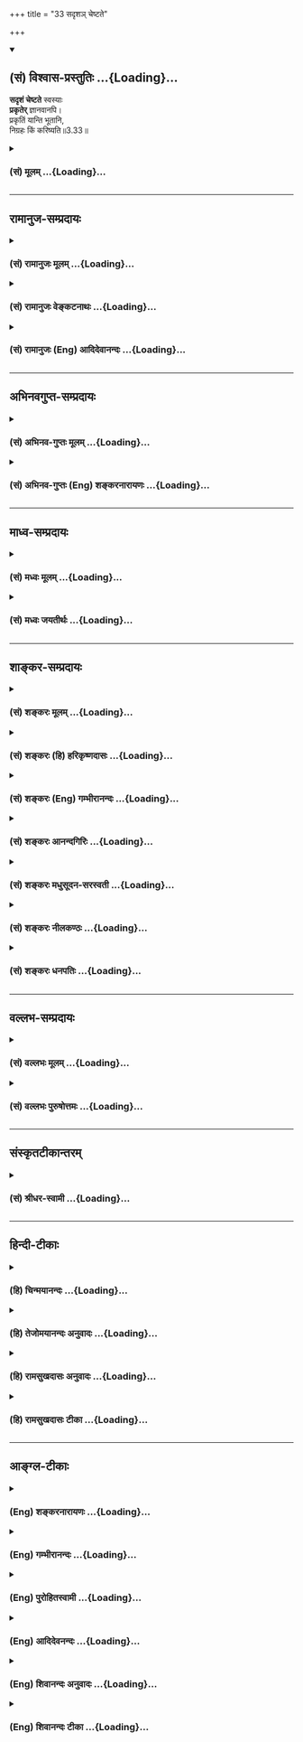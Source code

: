 +++
title = "33 सदृशञ् चेष्टते"

+++
<div class="js_include" newlevelforh1="2" title="(सं) विश्वास-प्रस्तुतिः" unfilled url="/purANam_vaiShNavam/mahAbhAratam/06-bhIShma-parva/03-bhagavad-gItA-parva/saMskRtam/vishvAsa-prastutiH/03_karma-yogaH/33_sadRsha~n_cheShTa.md">
<details open><summary><h2>(सं) विश्वास-प्रस्तुतिः ...{Loading}...</h2></summary>

**सदृशं चेष्टते** स्वस्याः  
**प्रकृतेर्** ज्ञानवानपि।  
प्रकृतिं यान्ति भूतानि,  
निग्रहः किं करिष्यति॥3.33॥
</details>
</div>
<div class="js_include collapsed" newlevelforh1="3" title="(सं) मूलम्" unfilled url="/purANam_vaiShNavam/mahAbhAratam/06-bhIShma-parva/03-bhagavad-gItA-parva/saMskRtam/mUlam/03_karma-yogaH/33_sadRsha~n_cheShTa.md">
<details><summary><h3>(सं) मूलम् ...{Loading}...</h3></summary>

सदृशं चेष्टते स्वस्याः प्रकृतेर्ज्ञानवानपि।  
प्रकृतिं यान्ति भूतानि निग्रहः किं करिष्यति।।3.33।।
</details>
</div>


_________________
## रामानुज-सम्प्रदायः
<div class="js_include collapsed" newlevelforh1="3" title="(सं) रामानुजः मूलम्" unfilled url="/purANam_vaiShNavam/mahAbhAratam/06-bhIShma-parva/03-bhagavad-gItA-parva/saMskRtam/rAmAnujaH/mUlam/03_karma-yogaH/33_sadRsha~n_cheShTa.md">
<details><summary><h3>(सं) रामानुजः मूलम् ...{Loading}...</h3></summary>

।।3.33।। प्रकृतिविविक्तम् ईदृशम् आत्मस्वरूपम् तदेव सर्वदानुसन्धेयम् इति च
शास्त्राणि प्रतिपादयन्ति इति **ज्ञानवान् अपि स्वस्याः प्रकृतेः**
प्राचीनवासनायाः **सदृशं** प्राकृतविषयेषु एव **चेष्टते** कुतः **प्रकृतिं
यान्ति** **भूतानि** अचित्संसृष्टा जन्तवः अनादिकालप्रवृत्तवासनाम् एव
यान्ति तानि वासनानुयायीनि भूतानि शास्त्रकृतो **निग्रहः किं
करिष्यति। प्रकृत्यनुयायित्वप्रकारम् आह**

</details>
</div>
<div class="js_include collapsed" newlevelforh1="3" title="(सं) रामानुजः वेङ्कटनाथः" unfilled url="/purANam_vaiShNavam/mahAbhAratam/06-bhIShma-parva/03-bhagavad-gItA-parva/saMskRtam/rAmAnujaH/venkaTanAthaH/03_karma-yogaH/33_sadRsha~n_cheShTa.md">
<details><summary><h3>(सं) रामानुजः वेङ्कटनाथः ...{Loading}...</h3></summary>

  
  
।।3.33।। उत्तरप्रघट्टकसङ्गत्यर्थं प्रतिपत्तिसौकर्यार्थं च पूर्वोक्तं
सङ्कलय्य दर्शयति एवमिति। मुक्तानां कर्तृत्वस्य
गुणाधीनत्वाभावात्प्रकृतिसंसर्गिण इत्युक्तम्।
ज्ञानयोगादनादरहेतुभूतदुश्शकत्वादिसमर्थनपरमनन्तरप्रकरणमित्यभिप्रायेणाह
अतः परमिति। नानुतिष्ठन्ति इत्यस्य हेतुरपिसदृशं
इत्यादिनाऽभिप्रेतः। ज्ञानवानपीत्यत्र न तावल्लौकिकज्ञानमात्रमुच्यते तस्य
प्रकृत्यनुकूलत्वप्रवृत्तिविरोधित्वाभावेनापिशब्दानन्वयात्।
नाप्यात्मसाक्षात्कारपर्यन्तं ज्ञानं तस्यामवस्थायां
प्रकृत्यनुवर्तित्वप्रसङ्गाभावात्। अतो यदालम्ब्य ज्ञानयोगे
प्रवर्तितुमुत्सहते तज्ज्ञानमिह विवक्षितम् तच्च शास्त्रजन्यं
यथावस्थितात्मतत्त्वज्ञानमित्यभिप्रायेणाहप्रकृतिविविक्तमिति। ईदृशमिति
यथावस्थितपरशेषत्वादिविशिष्टस्वरूपनिर्देशः। तदेवेति
विषयानुभवव्यवच्छेदः। सर्वदेति आफलावाप्तेरित्यर्थः। स्वस्याः
प्रातिस्विक्या इत्यर्थः। चेतनप्रवृत्तिरूपचेष्टाया असाधारणकारणं हि
रागद्वेषौ तौ चानन्तरश्लोकेऽभिधीयेते तन्मूलं च प्राचीनवासनैव। अतोऽत्र
प्रकृतिशब्देन स्वभावव्यपदेशार्हानादिवासनैव विवक्षितेत्यभिप्रायेणोक्तं
प्राचीनवासनाया इति। सदृशं इत्यनेनाभिप्रेतमानुरूप्यमाह प्राकृतविषयेष्विति
शब्दादिविषयवासनया पुनरपि तत्रैव प्रवर्तत इत्यर्थः। कुत इति।
ज्ञानवांश्चेत् ज्ञानानुरूपं चेष्टताम् कुतः प्रकृत्यनुरूपं चेष्टते
इत्यर्थः। अत्रोत्तरंप्रकृतिं यान्ति भूतानि इति। पुनरुक्तिशङ्कां
परिहरन्नुत्तरत्वं विवृणोति अचिदिति। अचित्संसृष्टा जन्तव इति
भूतशब्दार्थः।
अनादिकालप्रवृत्ताचित्संसर्गकृतापरोक्षाभङ्गुरदेहात्मभ्रमजनितामत्यन्तप्रपञ्चितां
वासनामद्यतनपरोक्षशास्त्रजन्यज्ञानं न सहसैव निरोद्धुं क्षममित्यभिप्रायः।
तदेव विवृणोति तानीति। निग्रह इति नियमनमित्यर्थः। अत्र मम वाऽन्यस्य वेति
निग्रहकर्त्रध्याहारो न युक्तःअनिच्छन्नपि 3।36
इत्यादिप्राकरणिकार्थानुसारेण शास्त्रकृतत्वमेवोचितम्। किं करिष्यतीति न
किञ्चन किञ्चिदपि निरोद्धुं शक्यमित्यर्थः।  
  

</details>
</div>
<div class="js_include collapsed" newlevelforh1="3" title="(सं) रामानुजः (Eng) आदिदेवानन्दः" unfilled url="/purANam_vaiShNavam/mahAbhAratam/06-bhIShma-parva/03-bhagavad-gItA-parva/saMskRtam/rAmAnujaH/english/AdidevAnandaH/03_karma-yogaH/33_sadRsha~n_cheShTa.md">
<details><summary><h3>(सं) रामानुजः (Eng) आदिदेवानन्दः ...{Loading}...</h3></summary>

3.33 Such and such is the nature of the self, which is different from
the Prakrti - this has to be always contemplated upon: thus declare the
Sastras. Even a person who knows this, acts in relation to material
objects only according to his own nature, i.e., guided by his old subtle
impressions. How is this; 'All beings follow their nature.' Beings in
conjunction with non-conscient matter, all follow only subtle
impressions which have continued to come from time immemorial. What can
the control enjoined by Sastras, do to these beings who follow their
subtle impressions; Sri Krsna expounds the way by which individuals are
overpowered to follow their respective natures:

</details>
</div>


_________________
## अभिनवगुप्त-सम्प्रदायः
<div class="js_include collapsed" newlevelforh1="3" title="(सं) अभिनव-गुप्तः मूलम्" unfilled url="/purANam_vaiShNavam/mahAbhAratam/06-bhIShma-parva/03-bhagavad-gItA-parva/saMskRtam/abhinava-guptaH/mUlam/03_karma-yogaH/33_sadRsha~n_cheShTa.md">
<details><summary><h3>(सं) अभिनव-गुप्तः मूलम् ...{Loading}...</h3></summary>

।।3.33।। सदृशमिति। योऽपि च ज्ञानी न तस्य व्यवहारे भोजनादौ विपर्यासः
कश्चित्। अपि तु सोऽपि सत्त्वाद्युचितमेव चेष्टते एवमेव जानन्। यतः +++(N
अतः)+++ भूतानां पृथिव्यादीनां प्रकृतौ विलयः आत्मा च अकर्ता नित्यमुक्त इति
कस्य जन्मादिनिग्रहः।

</details>
</div>
<div class="js_include collapsed" newlevelforh1="3" title="(सं) अभिनव-गुप्तः (Eng) शङ्करनारायणः" unfilled url="/purANam_vaiShNavam/mahAbhAratam/06-bhIShma-parva/03-bhagavad-gItA-parva/saMskRtam/abhinava-guptaH/english/shankaranArAyaNaH/03_karma-yogaH/33_sadRsha~n_cheShTa.md">
<details><summary><h3>(सं) अभिनव-गुप्तः (Eng) शङ्करनारायणः ...{Loading}...</h3></summary>

3.33 Sadrsam etc. There is hardly any difference in the wordly
activities like eating etc., of him who is a man of wisdom. But he too
acts only in conformity to the Sattva, etc., just knowing in this manner
: 'Because the elements like the Earth etc. get absorbed into the
prakrti; and the Self is also a non-doer and ever-freed; therefore the
erradication of birth etc., are for whose sake ;' Then how can there be
bondage at all \[for a man of worldly life\] ; That is as follows, it is
said :

</details>
</div>


_________________
## माध्व-सम्प्रदायः
<div class="js_include collapsed" newlevelforh1="3" title="(सं) मध्वः मूलम्" unfilled url="/purANam_vaiShNavam/mahAbhAratam/06-bhIShma-parva/03-bhagavad-gItA-parva/saMskRtam/madhvaH/mUlam/03_karma-yogaH/33_sadRsha~n_cheShTa.md">
<details><summary><h3>(सं) मध्वः मूलम् ...{Loading}...</h3></summary>

।।3.33।। एवं चेत्किमिति ते मतं नानुतिष्ठन्ति लोकाः इत्यत आह सदृशमिति।
प्रकृतिः पूर्वसंस्कारः।

</details>
</div>
<div class="js_include collapsed" newlevelforh1="3" title="(सं) मध्वः जयतीर्थः" unfilled url="/purANam_vaiShNavam/mahAbhAratam/06-bhIShma-parva/03-bhagavad-gItA-parva/saMskRtam/madhvaH/jayatIrthaH/03_karma-yogaH/33_sadRsha~n_cheShTa.md">
<details><summary><h3>(सं) मध्वः जयतीर्थः ...{Loading}...</h3></summary>

।।3.33।। सदृशं इति श्लोकस्य सङ्गतिर्न प्रतीयतेऽतस्तामाह **एवं चेदि**ति।
यदि त्वन्मतानुष्ठाने मोक्षः अन्यथा नाश इत्यर्थः। मूलप्रकृतेरेकत्वात्कथं
स्वस्या इति प्रातिस्विकत्वमुच्यते इत्यत आह **प्रकृति**रिति तत्कार्यौ
रागद्वेषौ उपलक्ष्येते।

</details>
</div>


_________________
## शाङ्कर-सम्प्रदायः
<div class="js_include collapsed" newlevelforh1="3" title="(सं) शङ्करः मूलम्" unfilled url="/purANam_vaiShNavam/mahAbhAratam/06-bhIShma-parva/03-bhagavad-gItA-parva/saMskRtam/shankaraH/mUlam/03_karma-yogaH/33_sadRsha~n_cheShTa.md">
<details><summary><h3>(सं) शङ्करः मूलम् ...{Loading}...</h3></summary>

।।3.33।। **सदृशम्** अनुरूपं **चेष्टते** चेष्टां करोति। कस्य **स्वस्याः**
स्वकीयायाः **प्रकृतेः**। प्रकृतिर्नाम पूर्वकृतधर्माधर्मादिसंस्कारः
वर्तमानजन्मादौ अभिव्यक्तः सा प्रकृतिः। तस्याः सदृशमेव सर्वो जन्तुः
ज्ञानवानपि चेष्टते किं पुनर्मूर्खः। तस्मात् **प्रकृतिं यान्ति**
अनुगच्छन्ति **भूतानि** प्राणिनः। **निग्रहः** निषेधरूपः **किं करिष्यति**
मम वा अन्यस्य वा।। यदि सर्वो जन्तुः आत्मनः प्रकृतिसदृशमेव चेष्टते न च
प्रकृतिशून्यः कश्चित् अस्ति ततः पुरुषकारस्य विषयानुपपत्तेः
शास्त्रानर्थक्यप्राप्तौ इदमुच्यते

</details>
</div>
<div class="js_include collapsed" newlevelforh1="3" title="(सं) शङ्करः (हि) हरिकृष्णदासः" unfilled url="/purANam_vaiShNavam/mahAbhAratam/06-bhIShma-parva/03-bhagavad-gItA-parva/saMskRtam/shankaraH/hindI/harikRShNadAsaH/03_karma-yogaH/33_sadRsha~n_cheShTa.md">
<details><summary><h3>(सं) शङ्करः (हि) हरिकृष्णदासः ...{Loading}...</h3></summary>

।।3.33।। तो फिर वे ( लोग ) किस कारणसे आपके मतके अनुसार नहीं चलते दूसरेके
धर्मका अनुष्ठान करते हैं और स्वधर्माचरण नहीं करते आपके प्रतिकूल होकर
आपके शासनको उल्लङ्घन करनेके दोषसे क्यों नहीं डरते इसमें क्या कारण है
इसपर कहते हैं सभी प्राणी एवं ज्ञानवान् भी अपनी प्रकृतिके अनुसार ही
चेष्टा करते हैं अर्थात् जो पूर्वकृत पुण्यपाप आदिका संस्कार वर्तमान
जन्मादिमें प्रकट होता है उसका नाम प्रकृति है उसके अनुसार ज्ञानवान् भी
चेष्टा किया करता है। फिर मूर्खकी तो बात ही क्या है इसलिये सभी प्राणी (
अपनी ) प्रकृति अर्थात् स्वभावकी ओर जा रहे हैं इसमें मेरा या दूसरेका शासन
क्या कर सकता है।

</details>
</div>
<div class="js_include collapsed" newlevelforh1="3" title="(सं) शङ्करः (Eng) गम्भीरानन्दः" unfilled url="/purANam_vaiShNavam/mahAbhAratam/06-bhIShma-parva/03-bhagavad-gItA-parva/saMskRtam/shankaraH/english/gambhIrAnandaH/03_karma-yogaH/33_sadRsha~n_cheShTa.md">
<details><summary><h3>(सं) शङ्करः (Eng) गम्भीरानन्दः ...{Loading}...</h3></summary>

3.33 Api, even; jnanavan, a man of wisdom-what to speak of a fool!;
cestate, behaves; Sadrsam, according to;-what; svasyah, his own;
prakrteh, nature. Nature means the impressions of virtue, vice, etc.
\[Also, knowledge, desires, and so on.\] acired in the past (lives) and
which become manifest at the commencement of the present life. All
creatures (behave) according to that only. Therefore, bhutani, beings;
yanti, follow; (their) prakrtim, nature. Nigrahah kim karisyati, what
can restraint do, be it from Me or anybody else; If all beings behave
only according to their own nature-and there is none without his
nature-, then, since there arises the contingency of the scriptures
becoming purposeless owing to the absence of any scope for personal
effort, therefore the following is being stated:

</details>
</div>
<div class="js_include collapsed" newlevelforh1="3" title="(सं) शङ्करः आनन्दगिरिः" unfilled url="/purANam_vaiShNavam/mahAbhAratam/06-bhIShma-parva/03-bhagavad-gItA-parva/saMskRtam/shankaraH/AnandagiriH/03_karma-yogaH/33_sadRsha~n_cheShTa.md">
<details><summary><h3>(सं) शङ्करः आनन्दगिरिः ...{Loading}...</h3></summary>

।।3.33।। भगवन्मतानुवर्तनमन्तरेण परधर्मानुष्ठाने स्वधर्माननुष्ठाने च कारणं
पृच्छति **कस्मादिति।** भगवत्प्रतिकूलत्वमेव तत्र कारणमित्याशङ्क्याह
**तत्प्रतिकूला इति।** राजानुशासनातिक्रमे
दोषदर्शनाद्भगवदनुशासनातिक्रमेऽपि दोषसंभवात्प्रतिकूलत्वं भयकारणमित्यर्थः।
उत्तरत्वेन श्लोकमवतारयति **सदृशमिति।** तत्राहेति। सर्वस्य प्राणिवर्गस्य
प्रकृतिवशवर्तित्वे कैमुतिकन्यायं सूचयति **ज्ञानवानपीति।** सर्वाण्यपि
भूतान्यनिच्छन्त्यपि प्रकृतिसदृशीं चेष्टां गच्छन्तीति निगमयति
**प्रकृतिमिति।** भूतानां प्रकृत्यधीनत्वेऽपि प्रकृतिर्भगवता
निग्राह्येत्याशङ्क्याह **निग्रह इति।** का पुनरियं प्रकृतिर्यदनुसारिणी
भूतानां चेष्टेति पृच्छति **प्रकृतिर्नामेति।** भगवदभिप्रेतां प्रकृतिं
प्रकटयति **पूर्वेति।** आदिशब्देन ज्ञानेच्छादि संगृह्यते। यथोक्तः
संस्कारः स्वशक्त्या प्रवर्तकश्चेत्प्रलयेऽपि प्रवृत्तिः स्यादित्याशङ्क्य
विशिनष्टि **वर्तमानेति।** सर्वो जन्तुरित्युक्तं
विवेकिप्रवृत्तेरतथात्वादित्याशङ्क्यपश्वादिमिश्चाविशेषात् इति
न्यायमनुसरन्नाह **ज्ञानवानिति।** ज्ञानवतामज्ञानवतां च
प्रकृत्यधीनत्वाविशेषे फलितमाह **तस्मादिति।** प्रकृतिं यान्ति
प्रकृतिसदृशीं चेष्टां गच्छन्त्यनिच्छन्त्यपि सर्वाणि भूतानीत्यर्थः।
प्रकृतेर्भगवता तत्तुल्येन वा
केनचिन्निग्रहमाशङ्क्यावतारितचतुर्थपादस्यार्थापेक्षितं पूरयति **मम
वेति।**

</details>
</div>
<div class="js_include collapsed" newlevelforh1="3" title="(सं) शङ्करः मधुसूदन-सरस्वती" unfilled url="/purANam_vaiShNavam/mahAbhAratam/06-bhIShma-parva/03-bhagavad-gItA-parva/saMskRtam/shankaraH/madhusUdana-sarasvatI/03_karma-yogaH/33_sadRsha~n_cheShTa.md">
<details><summary><h3>(सं) शङ्करः मधुसूदन-सरस्वती ...{Loading}...</h3></summary>

।।3.33।। ननु राज्ञ इव तव शासनातिक्रमे भयं पश्यन्तः कथमसूयन्तस्तव मतं
नानुवर्तन्ते कथं वा सर्वपुरुषार्थसाधने प्रतिकूला भवन्तीत्यत आह
प्रकृतिर्नाम प्राग्जन्मकृतधर्माधर्मज्ञानेच्छादिसंस्कारो
वर्तमानजन्मन्यभिव्यक्तः सर्वतो बलवान्तं विद्याकर्मणी समन्वारभेते
पूर्वप्रज्ञा च इति श्रुतिप्रमाणकः। तस्याः स्वकीयायाः प्रकृतेः
सदृशमनुरूपमेव सर्वो जन्तुर्ज्ञानवान् ब्रह्मविदपिपश्वादिभिश्चाविशेषात्
इतिन्यायात् गुणदोषज्ञानवान्वा चेष्टते किं पुनर्मूर्खः। तस्मात् भूतानि
सर्वे प्राणिनः प्रकृतिं यान्ति अनुवर्तन्ते पुरुषार्थभ्रंशहेतुभूतामपि।
तत्र मम वा राज्ञो वा निग्रहः किं करिष्यति। रागौत्कठ्येन
दुरितान्निवर्तयितुं न शक्नोतीत्यर्थः। महानरकसाधनत्वं ज्ञात्वापि
दुर्वासनाप्राबल्यात्पापेषु प्रवर्तमाना न मच्छासनातिक्रमदोषाद्बिभ्यतीति
भावः।

</details>
</div>
<div class="js_include collapsed" newlevelforh1="3" title="(सं) शङ्करः नीलकण्ठः" unfilled url="/purANam_vaiShNavam/mahAbhAratam/06-bhIShma-parva/03-bhagavad-gItA-parva/saMskRtam/shankaraH/nIlakaNThaH/03_karma-yogaH/33_sadRsha~n_cheShTa.md">
<details><summary><h3>(सं) शङ्करः नीलकण्ठः ...{Loading}...</h3></summary>

।।3.33।। ननु ते चेत्तव मतं नानुतिष्ठन्ति तर्हि कथं तवान्तर्यामित्वमित्यत
आह **सदृशमिति।** स्वस्याः प्रकृतेः स्वकीयस्य
प्राग्भवीयधर्माधर्मसंस्कारस्य सदृशमनुरूपं ज्ञानवानपि चेष्टते किमु
मूर्खः। पश्वादिभिश्चाविशेषात् इति न्यायात्। तस्मात्प्रकृतिं
यान्त्यनुसरन्ति भूतानि प्राणिनस्तत्र मम वान्यस्य वा निग्रहः किं करिष्यति
न किमपि। अहमपि पूर्वकर्मापेक्षयैव तान्प्रवर्तयामीति भावः।

</details>
</div>
<div class="js_include collapsed" newlevelforh1="3" title="(सं) शङ्करः धनपतिः" unfilled url="/purANam_vaiShNavam/mahAbhAratam/06-bhIShma-parva/03-bhagavad-gItA-parva/saMskRtam/shankaraH/dhanapatiH/03_karma-yogaH/33_sadRsha~n_cheShTa.md">
<details><summary><h3>(सं) शङ्करः धनपतिः ...{Loading}...</h3></summary>

।।3.33।। ननु कस्मात्त्वत्प्रतिकूलास्त्वच्छासनातिक्रमान्न बिभ्यति त्वदीयं
मतं स्वधर्मं नानुतिष्ठन्ति परधर्मं चानुतिष्ठन्तीति चेत्तत्राह
**सदृशमिति।** ज्ञानवानपिपश्वादिभिश्चाविशेषात् इति न्यायात्
गुणदोषज्ञानवानपीति वा। स्वस्याः प्रकृतेः साच
पूर्वकृतधर्माधर्मादिसंस्कारो वर्तमानजन्मादावभिव्यक्तः तस्याः सदृशमनुरुपं
चेष्टां करोति किं पुनर्मुर्खः। तस्माद्भूतानि प्राणिनः प्रकृतिं
यान्त्यनुगच्छन्ति। निग्रहो निषेधरुपः मम परमेश्वरस्यान्यस्य राज्ञो वा किं
करिष्यति। प्रकृतेः प्राबल्यान्नास्मदादिशासनाद्विभ्यतीति भावः।

</details>
</div>


_________________
## वल्लभ-सम्प्रदायः
<div class="js_include collapsed" newlevelforh1="3" title="(सं) वल्लभः मूलम्" unfilled url="/purANam_vaiShNavam/mahAbhAratam/06-bhIShma-parva/03-bhagavad-gItA-parva/saMskRtam/vallabhaH/mUlam/03_karma-yogaH/33_sadRsha~n_cheShTa.md">
<details><summary><h3>(सं) वल्लभः मूलम् ...{Loading}...</h3></summary>

।।3.33।। ननु तर्हि सर्वे बुधा महाफलत्वात्त्वन्मतमेव किमिति नानुतिष्ठन्ति
तत्राह सदृशमिति। कैमुत्येनाह ज्ञानवानिति। शास्त्रीयं ज्ञानं सात्विकं
तद्वानपि स्वस्याः परिणतायाः प्रकृतेरनुरूपं चेष्टते। चेष्टायां
प्रकृतिरेवानुगुणहेतुः। प्रकृतिमोहित एवाहमित्यभिज्ञ इति मनुते। न
परोक्तमनुसन्धत्ते किं पुनर्वक्तव्यमज्ञ एवं भवतीति अतो भूतानि सर्वाणि
सात्विकराजसतामसानि स्वभावमनुवर्त्तन्ते वायुं तृणवत्। तत्र निग्रहः
शिक्षणं ऐन्द्रियो वा किं करिष्यति प्रकृतेः प्रबलत्वादित्यर्थः।

</details>
</div>
<div class="js_include collapsed" newlevelforh1="3" title="(सं) वल्लभः पुरुषोत्तमः" unfilled url="/purANam_vaiShNavam/mahAbhAratam/06-bhIShma-parva/03-bhagavad-gItA-parva/saMskRtam/vallabhaH/puruShottamaH/03_karma-yogaH/33_sadRsha~n_cheShTa.md">
<details><summary><h3>(सं) वल्लभः पुरुषोत्तमः ...{Loading}...</h3></summary>

  
  
।।3.33।। ननु त्वन्मतं विहाय नाशसाधने कथमनुवर्त्तन्ते इत्याशङ्क्याहुः
सदृशमिति। ज्ञानवानपि नरः स्वस्याः प्रकृतेः सदृशं चेष्टते करोति। अत्रायं
भावः प्रकृत्यंशो जीवो न भगवदुक्ते प्रवर्तते तदंशस्वात्। अत एव स्मर्यतेयो
यदंशः स तं भजेत्। माया तु भगवद्दत्तसामर्थ्येन ज्ञानवतोऽपि मोहयति। अत एव
मार्कण्डेयपुराणे दुर्गासप्तशत्यां1।55ज्ञानिनामपि चेतांसि देवी भगवती हि
सा। बलादाकृष्य मोहाय महामाया प्रयच्छति इत्युक्तम्। ननु सत्सङ्गेन
श्रीमद्वाक्येन वा कथं न ते यजन्ति तत्राहुः। भूतानि प्रकृतिं
स्वाधिष्ठानमेव यान्ति। एतदर्थमेव नपुंसकत्वमुक्तम्। निग्रहः सत्सङ्गादीनां
किं करिष्यति अकिञ्चित्करेष्वित्यर्थः।  
  

</details>
</div>


_________________
## संस्कृतटीकान्तरम्
<div class="js_include collapsed" newlevelforh1="3" title="(सं) श्रीधर-स्वामी" unfilled url="/purANam_vaiShNavam/mahAbhAratam/06-bhIShma-parva/03-bhagavad-gItA-parva/saMskRtam/shrIdhara-svAmI/03_karma-yogaH/33_sadRsha~n_cheShTa.md">
<details><summary><h3>(सं) श्रीधर-स्वामी ...{Loading}...</h3></summary>

।।3.33।। ननु तर्हि महाफलत्वादिन्द्रियाणि निगृह्य निष्कामाः सन्तः सर्वेऽपि
स्वधर्ममेव किं नानुतिष्ठन्ति तत्राह **सदृशमिति।** प्रकृतिः
प्राचीनकर्मसंस्काराधीनस्वभावः स्वस्याः स्वकीयायाः प्रकृतेः स्वभावस्य
सदृशमनुरूपमेव गुणदोषज्ञानवानपि चेष्टते किं पुनर्वक्तव्यमज्ञश्चेष्टत इति।
तस्माद्भूतानि सर्वेऽपि प्राणिनः प्रकृतिं यान्त्यनुवर्तन्ते। एवं सति
इन्द्रियनिग्रहः किं करिष्यति प्रकृतेर्बलिष्ठत्वादित्यर्थः।

</details>
</div>


_________________
## हिन्दी-टीकाः
<div class="js_include collapsed" newlevelforh1="3" title="(हि) चिन्मयानन्दः" unfilled url="/purANam_vaiShNavam/mahAbhAratam/06-bhIShma-parva/03-bhagavad-gItA-parva/hindI/chinmayAnandaH/03_karma-yogaH/33_sadRsha~n_cheShTa.md">
<details><summary><h3>(हि) चिन्मयानन्दः ...{Loading}...</h3></summary>

।।3.33।। जिस प्रकार के विचारों का चिन्तन हम करते हैं उनसे विचारों की
दिशा निर्धारित होती है और वे स्थायी भाव का रूप लेते हैं इसको ही हमारा
स्वभाव कहा जाता है। किसी समय मनुष्य का स्वभाव उसके मन में उठने वाले
विचारों से निश्चित किया जाता है। यहाँ कहा गया है कि ज्ञानवान् पुरुष भी
अपने स्वभाव के अनुसार ही कार्य करता है। यहाँ ज्ञानवान शब्द का अर्थ है वह
पुरुष जिसने कर्मयोग के सिद्धान्त को भली भाँति समझ लिया है। यद्यपि वह
सिद्धान्त को जानता है तथापि उसे कार्यान्वित करने में कठिनाई आती है
क्योंकि उसका स्वभाव उसके कार्य में बाधा उत्पन्न करता है। पूर्वाजिर्त
वासनाओं के कारण इस सरल से प्रतीत होने वाले सिद्धांत को मनुष्य अपने जीवन
में नहीं उतार पाता। इसका एक मात्र कारण है प्राणिमात्र अपने स्वभाव का
अनुसरण करते हैं। स्वभाव के शक्तिशाली होने पर किसी का निग्रह क्या करेगा
यह अन्तिम वाक्य भगवान् के उपदेश में निराशा का उद्गार नहीं किन्तु उनकी
परिपूर्ण दृष्टि का परिचायक है। वे वस्तु स्थिति से परिचित हैं कि प्रत्येक
व्यक्ति जीवन के उच्च मार्ग पर चलने की क्षमता नहीं रखता। विकास के सोपान
की सबसे निचली सीढ़ी पर खड़े असंख्य मनुष्यों के लिये इस मार्ग का अनुसरण
कदापि सम्भव नहीं क्योंकि विषयों में आसक्ति तथा पाशविक प्रवृत्तियों से वे
इस प्रकार बंधे होते हैं कि उन सबका एकाएक त्याग करना उन सबके लिये सम्भव
नहीं होता। जिस मनुष्य में कर्म के प्रति उत्साह तथा जीवन में कुछ पाने की
महत्त्वाकांक्षा है केवल वही व्यक्ति इस कर्मयोग का आचरण करके स्वयं को
कृतार्थ कर सकता है। भगवान् का यह कथन उनकी विशाल हृदयता एवं सहिष्णुता का
परिचायक है। प्रत्येक व्यक्ति का अपना निजी स्वभाव है यदि उसी के अनुसार
कर्म करने को वह विवश है तो फिर पुरुषार्थ के लिये कोई अवसर ही नहीं रह
जाता। इस कारण यह उपदेश भी निष्प्रयोजन हो जाता है। इस पर भगवान् कहते हैं

</details>
</div>
<div class="js_include collapsed" newlevelforh1="3" title="(हि) तेजोमयानन्दः अनुवादः" unfilled url="/purANam_vaiShNavam/mahAbhAratam/06-bhIShma-parva/03-bhagavad-gItA-parva/hindI/tejomayAnandaH/anuvAdaH/03_karma-yogaH/33_sadRsha~n_cheShTa.md">
<details><summary><h3>(हि) तेजोमयानन्दः अनुवादः ...{Loading}...</h3></summary>

।।3.33।। ज्ञानवान् पुरुष भी अपनी प्रकृति के अनुसार चेष्टा करता है। सभी
प्राणी अपनी प्रकृति पर ही जाते हैं, फिर इनमें (किसी का) निग्रह क्या
करेगा।।

</details>
</div>
<div class="js_include collapsed" newlevelforh1="3" title="(हि) रामसुखदासः अनुवादः" unfilled url="/purANam_vaiShNavam/mahAbhAratam/06-bhIShma-parva/03-bhagavad-gItA-parva/hindI/rAmasukhadAsaH/anuvAdaH/03_karma-yogaH/33_sadRsha~n_cheShTa.md">
<details><summary><h3>(हि) रामसुखदासः अनुवादः ...{Loading}...</h3></summary>

।।3.33।। सम्पूर्ण प्राणी प्रकृतिको प्राप्त होते हैं। ज्ञानी महापुरुष भी
अपनी प्रकृतिके अनुसार चेष्टा करता है। फिर इसमें किसीका हठ क्या करेगा;

</details>
</div>
<div class="js_include collapsed" newlevelforh1="3" title="(हि) रामसुखदासः टीका" unfilled url="/purANam_vaiShNavam/mahAbhAratam/06-bhIShma-parva/03-bhagavad-gItA-parva/hindI/rAmasukhadAsaH/TIkA/03_karma-yogaH/33_sadRsha~n_cheShTa.md">
<details><summary><h3>(हि) रामसुखदासः टीका ...{Loading}...</h3></summary>

।।3.33।।***व्याख्या--** '***प्रकृतिं यान्ति भूतानि'--**जितने भी कर्म
किये जाते हैं, वे स्वभाव अथवा सिद्धान्तको **(टिप्पणी प₀ 174.1)** सामने
रखकर किये जाते हैं। स्वभाव दो प्रकारका होता है-- राग-द्वेषरहित और
राग-द्वेषयुक्त। जैसे, रास्तेमें चलते हुए कोई बोर्ड दिखायी दिया और उसपर
लिखा हुआ पढ़ लिया तो यह पढ़ना न तो राग- द्वेषसे हुआ और न किसी
सिद्धान्तसे, अपितु राग-द्वेषरहित स्वभावसे स्वतः हुआ। किसी मित्रका पत्र
आनेपर उसे रागपूर्वक पढ़ते हैं, और शत्रुका पत्र आनेपर उसे द्वेषपूर्वक
पढ़ते हैं तो यह पढ़ना राग-द्वेषयुक्त स्वभावसे हुआ। गीता, रामायण आदि सत्-
शास्त्रोंको पढ़ना 'सिद्धान्त' से पढ़ना हुआ। मनुष्य-जन्म
परमात्मप्राप्तिके लिये ही है; अतः परमात्मप्राप्तिके उद्देश्यसे कर्म करना
भी सिद्धान्तके अनुसार कर्म करना है। इस प्रकार देखना, सुनना, सूघँना,
स्पर्श करना आदि मात्र क्रियाएँ स्वभाव और सिद्धान्त--दोनोंसे होती हैं।
राग-द्वेषरहित स्वभाव दोषी नहीं होता, प्रत्युत राग-द्वेषयुक्त स्वभाव दोषी
होता है। राग-द्वेषपूर्वक होनेवाली क्रियाएँ मनुष्यको बाँधती हैं; क्योंकि
इनसे स्वभाव अशुद्ध होता है और सिद्धान्तसे होनेवाली क्रियाएँ उद्धार
करनेवाली होती हैं; क्योंकि इनसे स्वभाव शुद्ध होता है। स्वभाव अशुद्ध
होनेके कारण ही संसारसे माने हुए सम्बन्धका विच्छेद नहीं होता। स्वभाव
शुद्ध होनेसे संसारसे माने हुए सम्बन्धकासुगमतापूर्वक विच्छेद हो जाता
है। ज्ञानी महापुरुषके अपने कहलानेवाले शरीरद्वारा स्वतः क्रियाएँ हुआ करती
हैं; क्योंकि उसमें कर्तृत्वाभिमान नहीं होता। परमात्मप्राप्ति चाहनेवाले
साधककी क्रियाएँ सिद्धान्तके अनुसार होती है। जैसे लोभी पुरुष सदा सावधान
रहता है कि कहीं कोई घाटा न लग जाय, ऐसे ही साधक निरन्तर सावधान रहता है कि
कहीं कोई क्रिया राग-द्वेषपूर्वक न हो जाय। ऐसी सावधानी होनेपर साधकका
स्वभाव शीघ्र शुद्ध हो जाता है और परिणाम-स्वरूप वह कर्म-बन्धनसे मुक्त हो
जाता है। यद्यपि क्रियामात्र स्वाभाविक ही प्रकृतिके द्वारा होती है, तथापि
अज्ञानी पुरुष क्रियाओंके साथ अपना सम्बन्ध मानकर अपनेको उन क्रियाओंका
कर्ता मान लेता है (गीता 3। 27)। पदार्थों और क्रियाओंसे अपना सम्बन्ध
माननेके कारण ही राग-द्वेष उत्पन्न होते हैं, जिनसे जन्म-मरणरूप बन्धन होता
है। परन्तु प्रकृतिसे सम्बन्ध न माननेवाला साधक अपनेको सदा अकर्ता ही देखता
है (गीता 13। 29)। स्वभावमें मुख्य दोष प्राकृत पदार्थोंका राग ही है। जबतक
स्वभावमें राग रहता है, तभीतक अशुद्ध कर्म होते हैं। अतः साधकके लिये राग
ही बन्धनका मुख्य कारण है। राग माने हुए 'अहम्' में रहता है और मन, बुद्धि,
इन्द्रियों एवं इन्द्रियोंके विषयोंमें दिखायी देता है। अहम् दो प्रकारका
है 1 चेतनद्वारा जडके साथ माने हुए सम्बन्धसे होनेवाला तादात्म्यरूप
अहम्।  
  
2 जड प्रकृतिका धातुरूप 'अहम्'-- '**महाभूतान्यहंकारः'** (गीता 13। 5)। जड
प्रकृतिके धातुरूप अहम् में कोई दोष नहीं है; क्योंकि यह 'अहम्' मन,
बुद्धि, इन्द्रियों आदिकी तरह एक करण ही है। इसलिये सम्पूर्ण दोष माने हुए
'अहम्' में ही हैं। ज्ञानी महापुरुषमें तादात्म्यरूप 'अहम्' का सर्वथा अभाव
होता है; अतः उसके कहलानेवाले शरीरके द्वारा होनेवाली समस्त क्रियाएँ
प्रकृतिके धातुरूप 'अहम्' से ही होती हैं। वास्तवमें समस्त प्राणियोंकी सब
क्रियाएँ इस धातुरूप 'अहम्' से ही होती हैं, परन्तु जड शरीरको 'मैं' और
'मेरा' माननेवाला अज्ञानी पुरुष उन क्रियाओंको अपनी तथा अपने लिये मान लेता
है और बँध जाता है। कारण कि क्रियाओंको अपनी और अपने लिये माननेसे ही राग
उत्पन्न होता है **(टिप्पणी प₀ 174.2)**।

</details>
</div>


_________________
## आङ्ग्ल-टीकाः
<div class="js_include collapsed" newlevelforh1="3" title="(Eng) शङ्करनारायणः" unfilled url="/purANam_vaiShNavam/mahAbhAratam/06-bhIShma-parva/03-bhagavad-gItA-parva/english/shankaranArAyaNaH/03_karma-yogaH/33_sadRsha~n_cheShTa.md">
<details><summary><h3>(Eng) शङ्करनारायणः ...{Loading}...</h3></summary>

3.33. Even a man of knowledge acts in conformity to his own Prakrti, the
elements go \[back\] to the Prakrti; \[and\] what will the restraint
avail ;

</details>
</div>
<div class="js_include collapsed" newlevelforh1="3" title="(Eng) गम्भीरानन्दः" unfilled url="/purANam_vaiShNavam/mahAbhAratam/06-bhIShma-parva/03-bhagavad-gItA-parva/english/gambhIrAnandaH/03_karma-yogaH/33_sadRsha~n_cheShTa.md">
<details><summary><h3>(Eng) गम्भीरानन्दः ...{Loading}...</h3></summary>

3.33 Even a man of wisdom behaves according to his own nature. Being
follow (their) nature. What can restraint do;

</details>
</div>
<div class="js_include collapsed" newlevelforh1="3" title="(Eng) पुरोहितस्वामी" unfilled url="/purANam_vaiShNavam/mahAbhAratam/06-bhIShma-parva/03-bhagavad-gItA-parva/english/purohitasvAmI/03_karma-yogaH/33_sadRsha~n_cheShTa.md">
<details><summary><h3>(Eng) पुरोहितस्वामी ...{Loading}...</h3></summary>

3.33 Even the wise man acts in character with his nature; indeed, all
creatures act according to their natures. What is the use of compulsion
then;

</details>
</div>
<div class="js_include collapsed" newlevelforh1="3" title="(Eng) आदिदेवनन्दः" unfilled url="/purANam_vaiShNavam/mahAbhAratam/06-bhIShma-parva/03-bhagavad-gItA-parva/english/AdidevanandaH/03_karma-yogaH/33_sadRsha~n_cheShTa.md">
<details><summary><h3>(Eng) आदिदेवनन्दः ...{Loading}...</h3></summary>

3.33 Even the man of knowledge acts according to his nature; all beings
follow their nature. What will repression do;

</details>
</div>
<div class="js_include collapsed" newlevelforh1="3" title="(Eng) शिवानन्दः अनुवादः" unfilled url="/purANam_vaiShNavam/mahAbhAratam/06-bhIShma-parva/03-bhagavad-gItA-parva/english/shivAnandaH/anuvAdaH/03_karma-yogaH/33_sadRsha~n_cheShTa.md">
<details><summary><h3>(Eng) शिवानन्दः अनुवादः ...{Loading}...</h3></summary>

3.33 Even a wise man acts in accordance with his own nature; beings will
follow Nature; what can restraint do;

</details>
</div>
<div class="js_include collapsed" newlevelforh1="3" title="(Eng) शिवानन्दः टीका" unfilled url="/purANam_vaiShNavam/mahAbhAratam/06-bhIShma-parva/03-bhagavad-gItA-parva/english/shivAnandaH/TIkA/03_karma-yogaH/33_sadRsha~n_cheShTa.md">
<details><summary><h3>(Eng) शिवानन्दः टीका ...{Loading}...</h3></summary>

3.33 सदृशम् in accordance; चेष्टते acts; स्वस्याः of his own; प्रकृतेः
of nature; ज्ञानवान् a wise man; अपि even; प्रकृतिम् to nature; यान्ति
follow; भूतानि beings; निग्रहः restraint; किम् what; करिष्यति will
do.Commentary He who reads this verse will come to the conclusion that
there is no scope for mans personal exertion. It is not so. Read the
following verse. It clearly indicates that man can coner Nature if he
rises above the sway of RagaDvesha (love and hatred).The passionate and
ignorant man only comes under the sway of his natural propensities; and
his lower nature. He cannot have any restraint over the senses and the
two currents of likes and dislikes. The seeker after Truth who is
endowed with the four means; and who is constantly practising meditation
can easily control Nature. (Cf.II.60V.14XVIII.59).

</details>
</div>
